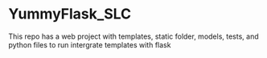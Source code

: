 # YummyFlask_SLC
This repo has a web project with templates, static folder, models, tests, and python files to run intergrate templates with flask
